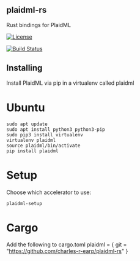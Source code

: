 ## plaidml-rs
Rust bindings for PlaidML

[![License](https://img.shields.io/badge/license-MIT-blue.svg)](https://github.com/charles-r-earp/plaidml-rs/LICENSE)

[![Build Status](https://travis-ci.org/charles-r-earp/plaidml-rs.svg?branch=master)](https://travis-ci.org/charles-r-earp/plaidml-rs)

## Installing
Install PlaidML via pip in a virtualenv called plaidml

# Ubuntu
    sudo apt update
    sudo apt install python3 python3-pip
    sudo pip3 install virtualenv
    virtualenv plaidml
    source plaidml/bin/activate
    pip install plaidml

# Setup
Choose which accelerator to use:

    plaidml-setup 

# Cargo
Add the following to cargo.toml
plaidml = { git = "https://github.com/charles-r-earp/plaidml-rs" }
